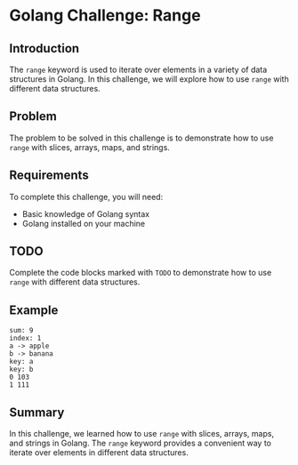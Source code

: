 # Golang Challenge: Range

## Introduction
The `range` keyword is used to iterate over elements in a variety of data structures in Golang. In this challenge, we will explore how to use `range` with different data structures.

## Problem
The problem to be solved in this challenge is to demonstrate how to use `range` with slices, arrays, maps, and strings.

## Requirements
To complete this challenge, you will need:
- Basic knowledge of Golang syntax
- Golang installed on your machine

## TODO
Complete the code blocks marked with `TODO` to demonstrate how to use `range` with different data structures.

## Example
```
sum: 9
index: 1
a -> apple
b -> banana
key: a
key: b
0 103
1 111
```

## Summary
In this challenge, we learned how to use `range` with slices, arrays, maps, and strings in Golang. The `range` keyword provides a convenient way to iterate over elements in different data structures.